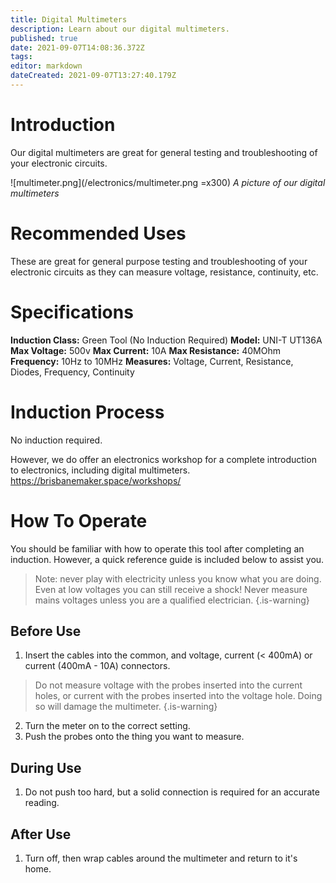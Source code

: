 ```yaml
---
title: Digital Multimeters
description: Learn about our digital multimeters.
published: true
date: 2021-09-07T14:08:36.372Z
tags: 
editor: markdown
dateCreated: 2021-09-07T13:27:40.179Z
---
```


# Introduction
Our digital multimeters are great for general testing and troubleshooting of your electronic circuits.

![multimeter.png](/electronics/multimeter.png =x300)
*A picture of our digital multimeters*

# Recommended Uses
These are great for general purpose testing and troubleshooting of your electronic circuits as they can measure voltage, resistance, continuity, etc.

# Specifications
**Induction Class:** Green Tool (No Induction Required)
**Model:** UNI-T UT136A
**Max Voltage:** 500v
**Max Current:** 10A
**Max Resistance:** 40MOhm
**Frequency:** 10Hz to 10MHz
**Measures:** Voltage, Current, Resistance, Diodes, Frequency, Continuity

# Induction Process
No induction required.

However, we do offer an electronics workshop for a complete introduction to electronics, including digital multimeters.
https://brisbanemaker.space/workshops/

# How To Operate
You should be familiar with how to operate this tool after completing an induction. However, a quick reference guide is included below to assist you.

> Note: never play with electricity unless you know what you are doing. Even at low voltages you can still receive a shock! Never measure mains voltages unless you are a qualified electrician.
{.is-warning}

## Before Use
1. Insert the cables into the common, and voltage, current (< 400mA) or current (400mA - 10A) connectors.
> Do not measure voltage with the probes inserted into the current holes, or current with the probes inserted into the voltage hole. Doing so will damage the multimeter.
{.is-warning}
2. Turn the meter on to the correct setting.
3. Push the probes onto the thing you want to measure.

## During Use
1. Do not push too hard, but a solid connection is required for an accurate reading.

## After Use
1. Turn off, then wrap cables around the multimeter and return to it's home.
